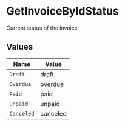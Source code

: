 # GetInvoiceByIdStatus

Current status of the invoice


## Values

| Name       | Value      |
| ---------- | ---------- |
| `Draft`    | draft      |
| `Overdue`  | overdue    |
| `Paid`     | paid       |
| `Unpaid`   | unpaid     |
| `Canceled` | canceled   |